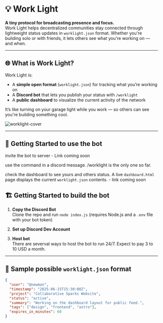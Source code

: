 # 💡 Work Light

**A tiny protocol for broadcasting presence and focus.**  
Work Light helps decentralized communities stay connected through lightweight status updates in `worklight.json` format. Whether you're building solo or with friends, it lets others see what you're working on — and when.

---

## 🌐 What is Work Light?

Work Light is:
- A **simple open format** (`worklight.json`) for tracking what you’re working on
- A **Discord bot** that lets you publish your status with `/worklight`
- A **public dashboard** to visualize the current activity of the network

It’s like turning on your garage light while you work — so others can see you're building something cool.

![worklight-cover](https://res.cloudinary.com/dc9njstyu/image/upload/v1750432902/m_6837d3bcd0e88191b77cbc069d1c8257_qfsle4.png)


---

## 🚀 Getting Started to use the bot

invite the bot to server - Link coming soon

use the command in a discord message.  /worklight is the only one so far.

check the dashboard to see yours and others status. A live `dashboard.html` page displays the current `worklight.json` contents. - link coming soon

## 🏗️ Getting Started to build the bot
1. **Copy the Discord Bot**  
   Clone the repo and run `node index.js` (requires Node.js and a `.env` file with your bot token)

2. **Set up Discord Dev Account**  
   

3. **Host bot**  
   There are severval ways to host the bot to run 24/7.  Expect to pay 3 to 10 USD a month.

---

## 🔧 Sample possible `worklight.json` format

```json
{
  "user": "@newman",
  "timestamp": "2025-06-15T15:30:00Z",
  "project": "Collaborative Sparks Website",
  "status": "active",
  "summary": "Working on the dashboard layout for public feed.",
  "tags": ["design", "frontend", "astro"],
  "expires_in_minutes": 60
}
